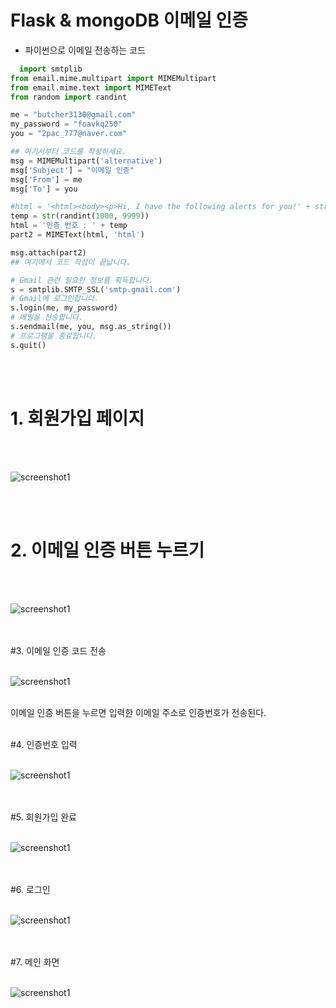 
Flask & mongoDB 이메일 인증
==========================  

- 파이썬으로 이메일 전송하는 코드  

``` python
  import smtplib
from email.mime.multipart import MIMEMultipart
from email.mime.text import MIMEText
from random import randint

me = "butcher3130@gmail.com"
my_password = "foavkq250"
you = "2pac_777@naver.com"

## 여기서부터 코드를 작성하세요.
msg = MIMEMultipart('alternative')
msg['Subject'] = "이메일 인증"
msg['From'] = me
msg['To'] = you

#html = '<html><body><p>Hi, I have the following alerts for you!' + str(randint(1000, 9999)) +'</p></body></html>'
temp = str(randint(1000, 9999))
html = '인증 번호 : ' + temp
part2 = MIMEText(html, 'html')

msg.attach(part2)
## 여기에서 코드 작성이 끝납니다. 

# Gmail 관련 필요한 정보를 획득합니다.
s = smtplib.SMTP_SSL('smtp.gmail.com')
# Gmail에 로그인합니다. 
s.login(me, my_password)
# 메일을 전송합니다.
s.sendmail(me, you, msg.as_string())
# 프로그램을 종료합니다.
s.quit()
  ```  
<br><br/>

# 1. 회원가입 페이지   
<br><br/>

![screenshot1](/image/0728-1.JPG)  

<br><br/>

# 2. 이메일 인증 버튼 누르기
<br><br/>

![screenshot1](/image/0728-2.JPG)  

<br><br/>
#3. 이메일 인증 코드 전송
<br><br/>

![screenshot1](/image/0728-3.JPG)  

<br/>
이메일 인증 버튼을 누르면 입력한 이메일 주소로 인증번호가 전송된다. 
<br><br/>

#4. 인증번호 입력
<br><br/>

![screenshot1](/image/0728-4.JPG)  

<br><br/>
#5. 회원가입 완료
<br><br/>

![screenshot1](/image/0728-5.JPG)  

<br><br/>
#6. 로그인
<br><br/>

![screenshot1](/image/0728-6.JPG)  

<br><br/>
#7. 메인 화면
<br><br/>

![screenshot1](/image/0728-7.JPG)  

<br><br/>


